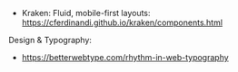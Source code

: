 
* Kraken: Fluid, mobile-first layouts: https://cferdinandi.github.io/kraken/components.html



Design & Typography:

* https://betterwebtype.com/rhythm-in-web-typography
